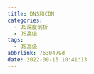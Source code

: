 ```yaml
---
title: DNS和CDN
categories:
  - JS深度剖析
  - JS高级
tags:
  - JS高级
abbrlink: 7630479d
date: 2022-09-15 10:41:13
---
```

